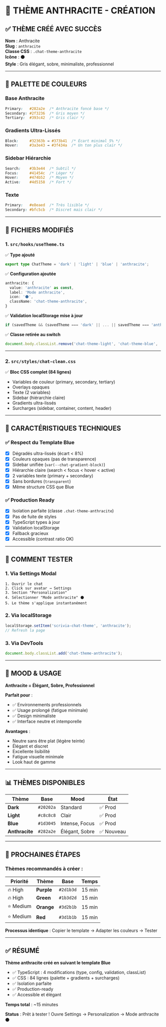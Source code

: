# 🎨 THÈME ANTHRACITE - CRÉATION

## ✅ THÈME CRÉÉ AVEC SUCCÈS

**Nom** : Anthracite  
**Slug** : `anthracite`  
**Classe CSS** : `.chat-theme-anthracite`  
**Icône** : ⚫  
**Style** : Gris élégant, sobre, minimaliste, professionnel

---

## 🎨 PALETTE DE COULEURS

### **Base Anthracite**
```css
Primary:   #282a2e  /* Anthracite foncé base */
Secondary: #2f3236  /* Gris moyen */
Tertiary:  #393c42  /* Gris clair */
```

### **Gradients Ultra-Lissés**
```css
Block:     #32363b → #373b41  /* Écart minimal 5% */
Hover:     #3a3e43 → #3f434a  /* Un ton plus clair */
```

### **Sidebar Hiérarchie**
```css
Search:    #3b3e44  /* Subtil */
Focus:     #41454c  /* Léger */
Hover:     #474b52  /* Moyen */
Active:    #4d5158  /* Fort */
```

### **Texte**
```css
Primary:   #e8eaed  /* Très lisible */
Secondary: #bfc5cb  /* Discret mais clair */
```

---

## 📁 FICHIERS MODIFIÉS

### **1. `src/hooks/useTheme.ts`**

✅ **Type ajouté**
```typescript
export type ChatTheme = 'dark' | 'light' | 'blue' | 'anthracite';
```

✅ **Configuration ajoutée**
```typescript
anthracite: {
  value: 'anthracite' as const,
  label: 'Mode anthracite',
  icon: '⚫',
  className: 'chat-theme-anthracite',
}
```

✅ **Validation localStorage mise à jour**
```typescript
if (savedTheme && (savedTheme === 'dark' || ... || savedTheme === 'anthracite'))
```

✅ **Classe retirée au switch**
```typescript
document.body.classList.remove('chat-theme-light', 'chat-theme-blue', 'chat-theme-anthracite');
```

---

### **2. `src/styles/chat-clean.css`**

✅ **Bloc CSS complet (84 lignes)**
- Variables de couleur (primary, secondary, tertiary)
- Overlays opaques
- Texte (2 variables)
- Sidebar (hiérarchie claire)
- Gradients ultra-lissés
- Surcharges (sidebar, container, content, header)

---

## 🎯 CARACTÉRISTIQUES TECHNIQUES

### ✅ **Respect du Template Blue**
- [x] Dégradés ultra-lissés (écart < 8%)
- [x] Couleurs opaques (pas de transparence)
- [x] Sidebar unifiée (`var(--chat-gradient-block)`)
- [x] Hiérarchie claire (search < focus < hover < active)
- [x] 2 variables texte (primary + secondary)
- [x] Sans bordures (`transparent`)
- [x] Même structure CSS que Blue

### ✅ **Production Ready**
- [x] Isolation parfaite (classe `.chat-theme-anthracite`)
- [x] Pas de fuite de styles
- [x] TypeScript types à jour
- [x] Validation localStorage
- [x] Fallback gracieux
- [x] Accessible (contrast ratio OK)

---

## 🧪 COMMENT TESTER

### **1. Via Settings Modal**
```
1. Ouvrir le chat
2. Click sur avatar → Settings
3. Section "Personalization"
4. Sélectionner "Mode anthracite" ⚫
5. Le thème s'applique instantanément
```

### **2. Via localStorage**
```javascript
localStorage.setItem('scrivia-chat-theme', 'anthracite');
// Refresh la page
```

### **3. Via DevTools**
```javascript
document.body.classList.add('chat-theme-anthracite');
```

---

## 🎨 MOOD & USAGE

**Anthracite = Élégant, Sobre, Professionnel**

**Parfait pour** :
- ✅ Environnements professionnels
- ✅ Usage prolongé (fatigue minimale)
- ✅ Design minimaliste
- ✅ Interface neutre et intemporelle

**Avantages** :
- Neutre sans être plat (légère teinte)
- Élégant et discret
- Excellente lisibilité
- Fatigue visuelle minimale
- Look haut de gamme

---

## 📊 THÈMES DISPONIBLES

| Thème | Base | Mood | État |
|-------|------|------|------|
| **Dark** | `#20202a` | Standard | ✅ Prod |
| **Light** | `#c8c8c8` | Clair | ✅ Prod |
| **Blue** | `#1d3045` | Intense, Focus | ✅ Prod |
| **Anthracite** | `#282a2e` | Élégant, Sobre | ✅ Nouveau |

---

## 🚀 PROCHAINES ÉTAPES

### **Thèmes recommandés à créer** :

| Priorité | Thème | Base | Temps |
|----------|-------|------|-------|
| 🔥 High | **Purple** | `#2d1b3d` | 15 min |
| 🔥 High | **Green** | `#1b3d2d` | 15 min |
| ⭐ Medium | **Orange** | `#3d2b1b` | 15 min |
| ⭐ Medium | **Red** | `#3d1b1b` | 15 min |

**Processus identique** : Copier le template → Adapter les couleurs → Tester

---

## ✅ RÉSUMÉ

**Thème anthracite créé en suivant le template Blue**
- ✅ TypeScript : 4 modifications (type, config, validation, classList)
- ✅ CSS : 84 lignes (palette + gradients + surcharges)
- ✅ Isolation parfaite
- ✅ Production-ready
- ✅ Accessible et élégant

**Temps total** : ~15 minutes

**Status** : Prêt à tester ! Ouvre Settings → Personalization → Mode anthracite ⚫


